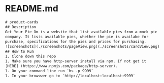 # README.md
    # product-cards
    ## Description 
    Get Your Pie On is a website that list available pies from a mock pie company. It lists available pies, whether the pie is availabe for purchase, specifications for the pies and prices for purchasing.
    ![Screenshots](./screenshots/pageView.png)(./screenshots/cardView.png)
    ## How to Run 
    1. Clone down this repo
    1. Make sure you have http-server install via npm. If not get it [HERE] (https://www.npmjs.com/package/http-server).
    1. On your command line run `hs -p 9999`
    1. In your browswer go to `http://localhost:localhost:9999`